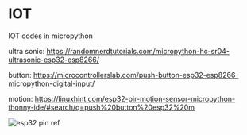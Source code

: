 # IOT
 IOT codes in micropython


 ultra sonic: https://randomnerdtutorials.com/micropython-hc-sr04-ultrasonic-esp32-esp8266/

 button: https://microcontrollerslab.com/push-button-esp32-esp8266-micropython-digital-input/

 motion: https://linuxhint.com/esp32-pir-motion-sensor-micropython-thonny-ide/#search/q=push%20button%20esp32%20m
 
 
![esp32 pin ref](https://user-images.githubusercontent.com/80193224/226199482-d9b92e9c-e84b-454d-aede-d2d57dccef8e.jpg)
